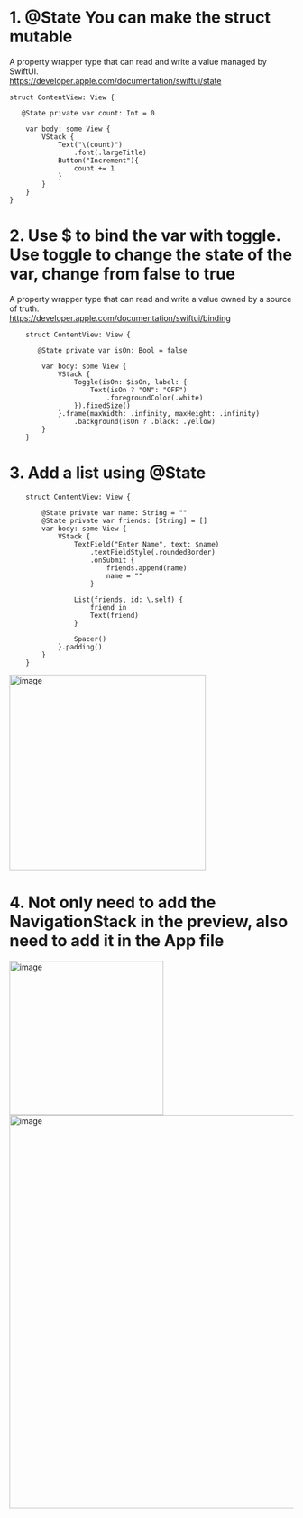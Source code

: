 # 1. @State You can make the struct mutable 

A property wrapper type that can read and write a value managed by SwiftUI. <br>
https://developer.apple.com/documentation/swiftui/state

    struct ContentView: View {
        
       @State private var count: Int = 0
        
        var body: some View {
            VStack {
                Text("\(count)")
                    .font(.largeTitle)
                Button("Increment"){
                    count += 1
                }
            }
        }
    }

# 2. Use $ to bind the var with toggle. Use toggle to change the state of the var, change from false to true

A property wrapper type that can read and write a value owned by a source of truth. <br>
https://developer.apple.com/documentation/swiftui/binding

        struct ContentView: View {
            
           @State private var isOn: Bool = false
            
            var body: some View {
                VStack {
                    Toggle(isOn: $isOn, label: {
                        Text(isOn ? "ON": "OFF")
                            .foregroundColor(.white)
                    }).fixedSize()
                }.frame(maxWidth: .infinity, maxHeight: .infinity)
                    .background(isOn ? .black: .yellow)
            }
        }

# 3. Add a list using @State

        struct ContentView: View {
            
            @State private var name: String = ""
            @State private var friends: [String] = []
            var body: some View {
                VStack {
                    TextField("Enter Name", text: $name)
                        .textFieldStyle(.roundedBorder)
                        .onSubmit {
                            friends.append(name)
                            name = ""
                        }
                    
                    List(friends, id: \.self) {
                        friend in
                        Text(friend)
                    }
                    
                    Spacer()
                }.padding()
            }
        }

<img width="348" alt="image" src="https://github.com/jasonfangmagic/Hike-SwiftUI/assets/87825019/e5d8b15c-6997-427c-8b9b-2b71f3920ad7">

# 4. Not only need to add the NavigationStack in the preview, also need to add it in the App file
<img width="273" alt="image" src="https://github.com/jasonfangmagic/Hike-SwiftUI/assets/87825019/972fc07e-dd36-4afd-9328-58f75b355074">
<img width="698" alt="image" src="https://github.com/jasonfangmagic/Hike-SwiftUI/assets/87825019/0ddc1bf8-1483-4ffd-8d0b-4b819a70fe62">




